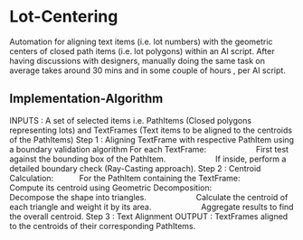 # Lot-Centering
 Automation for aligning text items (i.e. lot numbers) with the geometric centers of closed path items (i.e. lot polygons) within an AI script. After having discussions with designers,  manually doing the same task on average takes around 30 mins and in some couple of hours , per AI script.  


## Implementation-Algorithm

INPUTS : A set of selected items i.e. PathItems (Closed polygons representing lots) and TextFrames (Text items to be aligned to the centroids of the PathItems)
Step 1 : Aligning TextFrame with respective PathItem using a boundary validation algorithm
        For each TextFrame:
            First test against the bounding box of the PathItem.
            If inside, perform a detailed boundary check (Ray-Casting approach).
Step 2 : Centroid Calculation:
         For the PathItem containing the TextFrame:
            Compute its centroid using Geometric Decomposition:
            Decompose the shape into triangles.
            Calculate the centroid of each triangle and weight it by its area.
            Aggregate results to find the overall centroid.
Step 3 : Text Alignment
OUTPUT : TextFrames aligned to the centroids of their corresponding PathItems.
